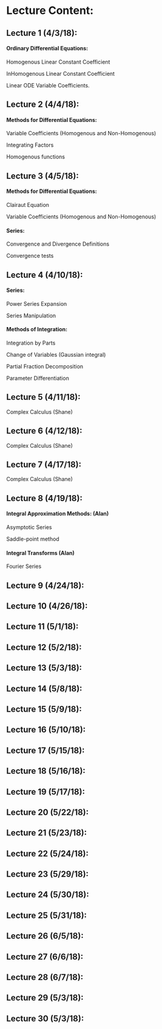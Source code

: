 # Lecture Content:

## Lecture 1 (4/3/18):

#### Ordinary Differential Equations: 

Homogenous Linear Constant Coefficient

InHomogenous Linear Constant Coefficient

Linear ODE Variable Coefficients. 

## Lecture 2 (4/4/18):

#### Methods for Differential Equations: 

Variable Coefficients (Homogenous and Non-Homogenous)

Integrating Factors

Homogenous functions

## Lecture 3 (4/5/18):

#### Methods for Differential Equations:

Clairaut Equation

Variable Coefficients (Homogenous and Non-Homogenous)

#### Series: 

Convergence and Divergence Definitions

Convergence tests 

## Lecture 4 (4/10/18):

#### Series: 

Power Series Expansion

Series Manipulation

#### Methods of Integration: 

Integration by Parts

Change of Variables (Gaussian integral)

Partial Fraction Decomposition

Parameter Differentiation 

## Lecture 5 (4/11/18):
Complex Calculus (Shane)

## Lecture 6 (4/12/18):
Complex Calculus (Shane)

## Lecture 7 (4/17/18):
Complex Calculus (Shane)

## Lecture 8 (4/19/18):

#### Integral Approximation Methods: (Alan)

Asymptotic Series

Saddle-point method

#### Integral Transforms (Alan)

Fourier Series

## Lecture 9 (4/24/18):

## Lecture 10 (4/26/18):

## Lecture 11 (5/1/18):

## Lecture 12 (5/2/18):

## Lecture 13 (5/3/18):

## Lecture 14 (5/8/18):

## Lecture 15 (5/9/18):

## Lecture 16 (5/10/18):

## Lecture 17 (5/15/18):

## Lecture 18 (5/16/18):

## Lecture 19 (5/17/18):

## Lecture 20 (5/22/18):

## Lecture 21 (5/23/18):

## Lecture 22 (5/24/18):

## Lecture 23 (5/29/18):

## Lecture 24 (5/30/18):

## Lecture 25 (5/31/18):

## Lecture 26 (6/5/18):

## Lecture 27 (6/6/18):

## Lecture 28 (6/7/18):

## Lecture 29 (5/3/18):

## Lecture 30 (5/3/18):
